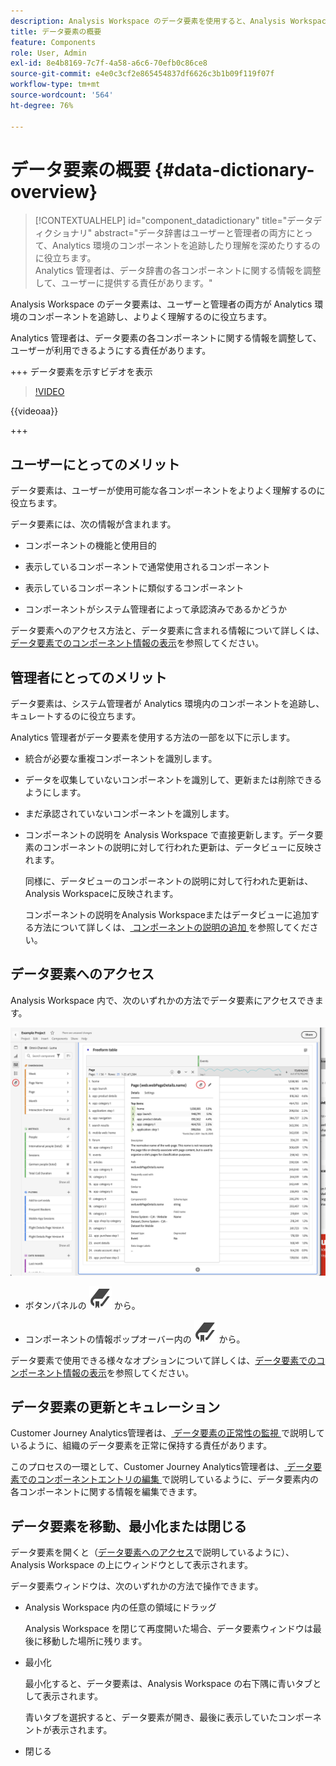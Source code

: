 ```yaml
---
description: Analysis Workspace のデータ要素を使用すると、Analysis Workspace の様々なコンポーネント（使用目的、承認済み、重複など）をカタログ化して追跡できます。
title: データ要素の概要
feature: Components
role: User, Admin
exl-id: 8e4b8169-7c7f-4a58-a6c6-70efb0c86ce8
source-git-commit: e4e0c3cf2e865454837df6626c3b1b09f119f07f
workflow-type: tm+mt
source-wordcount: '564'
ht-degree: 76%

---
```


# データ要素の概要 {#data-dictionary-overview}

<!-- markdownlint-disable MD034 -->

>[!CONTEXTUALHELP]
>id="component_datadictionary"
>title="データディクショナリ"
>abstract="データ辞書はユーザーと管理者の両方にとって、Analytics 環境のコンポーネントを追跡したり理解を深めたりするのに役立ちます。<br/>Analytics 管理者は、データ辞書の各コンポーネントに関する情報を調整して、ユーザーに提供する責任があります。"

<!-- markdownlint-enable MD034 -->


Analysis Workspace のデータ要素は、ユーザーと管理者の両方が Analytics 環境のコンポーネントを追跡し、よりよく理解するのに役立ちます。

Analytics 管理者は、データ要素の各コンポーネントに関する情報を調整して、ユーザーが利用できるようにする責任があります。


+++ データ要素を示すビデオを表示

>[!VIDEO](https://video.tv.adobe.com/v/3418028/?quality=12&learn=on)

{{videoaa}}

+++

## ユーザーにとってのメリット

データ要素は、ユーザーが使用可能な各コンポーネントをよりよく理解するのに役立ちます。

データ要素には、次の情報が含まれます。

* コンポーネントの機能と使用目的

* 表示しているコンポーネントで通常使用されるコンポーネント

* 表示しているコンポーネントに類似するコンポーネント

* コンポーネントがシステム管理者によって承認済みであるかどうか

データ要素へのアクセス方法と、データ要素に含まれる情報について詳しくは、[データ要素でのコンポーネント情報の表示](/help/components/data-dictionary/view-data-dictionary.md)を参照してください。

## 管理者にとってのメリット

データ要素は、システム管理者が Analytics 環境内のコンポーネントを追跡し、キュレートするのに役立ちます。

Analytics 管理者がデータ要素を使用する方法の一部を以下に示します。

* 統合が必要な重複コンポーネントを識別します。

* データを収集していないコンポーネントを識別して、更新または削除できるようにします。

* まだ承認されていないコンポーネントを識別します。

* コンポーネントの説明を Analysis Workspace で直接更新します。データ要素のコンポーネントの説明に対して行われた更新は、データビューに反映されます。

  同様に、データビューのコンポーネントの説明に対して行われた更新は、Analysis Workspaceに反映されます。

  コンポーネントの説明をAnalysis Workspaceまたはデータビューに追加する方法について詳しくは、[ コンポーネントの説明の追加 ](/help/components/add-component-descriptions.md) を参照してください。

## データ要素へのアクセス

Analysis Workspace 内で、次のいずれかの方法でデータ要素にアクセスできます。

![ 左側のパネルの「データ要素」アイコン ](assets/data-dictionary-access.png)

* ボタンパネルの ![ ブックマーク ](/help/assets/icons/Bookmark.svg) から。



* コンポーネントの情報ポップオーバー内の ![ ブックマーク ](/help/assets/icons/Bookmark.svg) から。


データ要素で使用できる様々なオプションについて詳しくは、[データ要素でのコンポーネント情報の表示](/help/components/data-dictionary/view-data-dictionary.md)を参照してください。

## データ要素の更新とキュレーション

Customer Journey Analytics管理者は、[ データ要素の正常性の監視 ](/help/components/data-dictionary/monitor-data-dictionary-health.md) で説明しているように、組織のデータ要素を正常に保持する責任があります。

このプロセスの一環として、Customer Journey Analytics管理者は、[ データ要素でのコンポーネントエントリの編集 ](/help/components/data-dictionary/edit-entries-data-dictionary.md) で説明しているように、データ要素内の各コンポーネントに関する情報を編集できます。

## データ要素を移動、最小化または閉じる

データ要素を開くと（[データ要素へのアクセス](#access-the-data-dictionary)で説明しているように）、Analysis Workspace の上にウィンドウとして表示されます。

データ要素ウィンドウは、次のいずれかの方法で操作できます。

* Analysis Workspace 内の任意の領域にドラッグ

  Analysis Workspace を閉じて再度開いた場合、データ要素ウィンドウは最後に移動した場所に残ります。<!--True?-->

* 最小化

  最小化すると、データ要素は、Analysis Workspace の右下隅に青いタブとして表示されます。

  青いタブを選択すると、データ要素が開き、最後に表示していたコンポーネントが表示されます。

* 閉じる
